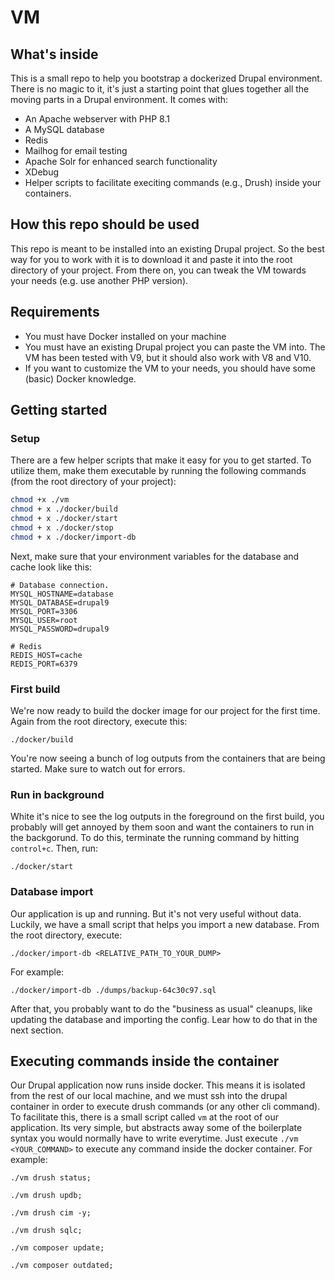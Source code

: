 # VM

## What's inside

This is a small repo to help you bootstrap a dockerized Drupal environment. There is no magic to it, it's just a starting point that glues together all the moving parts in a Drupal environment. It comes with:

- An Apache webserver with PHP 8.1
- A MySQL database
- Redis
- Mailhog for email testing
- Apache Solr for enhanced search functionality
- XDebug
- Helper scripts to facilitate execiting commands (e.g., Drush) inside your containers.

## How this repo should be used

This repo is meant to be installed into an existing Drupal project. So the best way for you to work with it is to download it and paste it into the root directory of your project.
From there on, you can tweak the VM towards your needs (e.g. use another PHP version).

## Requirements

- You must have Docker installed on your machine
- You must have an existing Drupal project you can paste the VM into. The VM has been tested with V9, but it should also work with V8 and V10.
- If you want to customize the VM to your needs, you should have some (basic) Docker knowledge.

## Getting started

### Setup

There are a few helper scripts that make it easy for you to get started. To utilize them, make them executable by
running the following commands (from the root directory of your project):

```bash
chmod +x ./vm
chmod + x ./docker/build
chmod + x ./docker/start
chmod + x ./docker/stop
chmod + x ./docker/import-db
```

Next, make sure that your environment variables for the database and cache look like this:

```shell
# Database connection.
MYSQL_HOSTNAME=database
MYSQL_DATABASE=drupal9
MYSQL_PORT=3306
MYSQL_USER=root
MYSQL_PASSWORD=drupal9

# Redis
REDIS_HOST=cache
REDIS_PORT=6379
```

### First build

We're now ready to build the docker image for our project for the first time. Again from the root directory, execute
this:

```shell
./docker/build
```

You're now seeing a bunch of log outputs from the containers that are being started. Make sure to watch out for errors.

### Run in background

White it's nice to see the log outputs in the foreground on the first build, you probably will get annoyed by them soon
and want the containers to run in the backgorund. To do this, terminate the running command by hitting `control+c`.
Then, run:

```shell
./docker/start
```

### Database import

Our application is up and running. But it's not very useful without data. Luckily, we have a small script that helps you
import a new database. From the root directory, execute:

```shell
./docker/import-db <RELATIVE_PATH_TO_YOUR_DUMP>
```

For example:

```shell
./docker/import-db ./dumps/backup-64c30c97.sql
```

After that, you probably want to do the "business as usual" cleanups, like updating the database and importing the
config. Lear how to do that in the next section.

## Executing commands inside the container

Our Drupal application now runs inside docker. This means it is isolated from the rest of our local machine, and we must
ssh into the drupal container in order to execute drush commands (or any other cli command).
To facilitate this, there is a small script called `vm` at the root of our application. Its very simple, but abstracts
away some of the boilerplate syntax you would normally have to write everytime. Just execute `./vm <YOUR_COMMAND>` to
execute any command inside the docker container. For example:

```shell
./vm drush status;

./vm drush updb;

./vm drush cim -y;

./vm drush sqlc;

./vm composer update;

./vm composer outdated;
```
